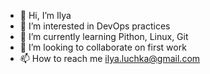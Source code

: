 - 👋 Hi, I’m Ilya
- 👀 I’m interested in DevOps practices
- 🌱 I’m currently learning Pithon, Linux, Git
- 💞️ I’m looking to collaborate on first work
- 📫 How to reach me ilya.luchka@gmail.com

<!---
JamesMaier/JamesMaier is a ✨ special ✨ repository because its `README.md` (this file) appears on your GitHub profile.
You can click the Preview link to take a look at your changes.
--->
